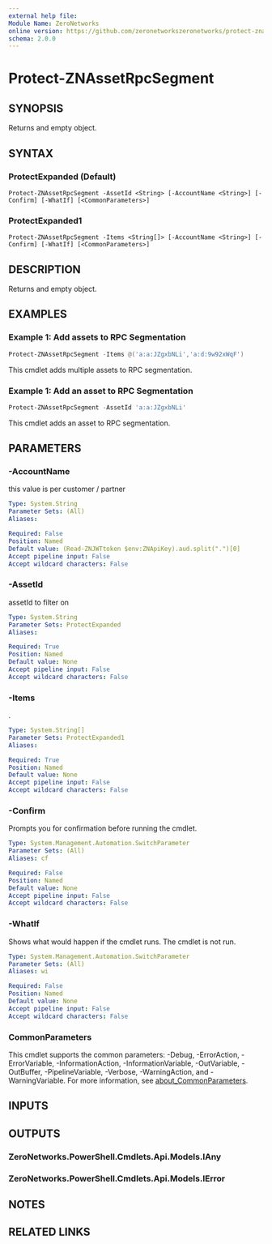 ```yaml
---
external help file:
Module Name: ZeroNetworks
online version: https://github.com/zeronetworkszeronetworks/protect-znassetrpcsegment
schema: 2.0.0
---
```


# Protect-ZNAssetRpcSegment

## SYNOPSIS
Returns and empty object.

## SYNTAX

### ProtectExpanded (Default)
```
Protect-ZNAssetRpcSegment -AssetId <String> [-AccountName <String>] [-Confirm] [-WhatIf] [<CommonParameters>]
```

### ProtectExpanded1
```
Protect-ZNAssetRpcSegment -Items <String[]> [-AccountName <String>] [-Confirm] [-WhatIf] [<CommonParameters>]
```

## DESCRIPTION
Returns and empty object.

## EXAMPLES

### Example 1: Add assets to RPC Segmentation
```powershell
Protect-ZNAssetRpcSegment -Items @('a:a:JZgxbNLi','a:d:9w92xWqF')
```

This cmdlet adds multiple assets to RPC segmentation.

### Example 1: Add an asset to RPC Segmentation
```powershell
Protect-ZNAssetRpcSegment -AssetId 'a:a:JZgxbNLi'
```

This cmdlet adds an asset to RPC segmentation.

## PARAMETERS

### -AccountName
this value is per customer / partner

```yaml
Type: System.String
Parameter Sets: (All)
Aliases:

Required: False
Position: Named
Default value: (Read-ZNJWTtoken $env:ZNApiKey).aud.split(".")[0]
Accept pipeline input: False
Accept wildcard characters: False
```

### -AssetId
assetId to filter on

```yaml
Type: System.String
Parameter Sets: ProtectExpanded
Aliases:

Required: True
Position: Named
Default value: None
Accept pipeline input: False
Accept wildcard characters: False
```

### -Items
.

```yaml
Type: System.String[]
Parameter Sets: ProtectExpanded1
Aliases:

Required: True
Position: Named
Default value: None
Accept pipeline input: False
Accept wildcard characters: False
```

### -Confirm
Prompts you for confirmation before running the cmdlet.

```yaml
Type: System.Management.Automation.SwitchParameter
Parameter Sets: (All)
Aliases: cf

Required: False
Position: Named
Default value: None
Accept pipeline input: False
Accept wildcard characters: False
```

### -WhatIf
Shows what would happen if the cmdlet runs.
The cmdlet is not run.

```yaml
Type: System.Management.Automation.SwitchParameter
Parameter Sets: (All)
Aliases: wi

Required: False
Position: Named
Default value: None
Accept pipeline input: False
Accept wildcard characters: False
```

### CommonParameters
This cmdlet supports the common parameters: -Debug, -ErrorAction, -ErrorVariable, -InformationAction, -InformationVariable, -OutVariable, -OutBuffer, -PipelineVariable, -Verbose, -WarningAction, and -WarningVariable. For more information, see [about_CommonParameters](http://go.microsoft.com/fwlink/?LinkID=113216).

## INPUTS

## OUTPUTS

### ZeroNetworks.PowerShell.Cmdlets.Api.Models.IAny

### ZeroNetworks.PowerShell.Cmdlets.Api.Models.IError

## NOTES

## RELATED LINKS

